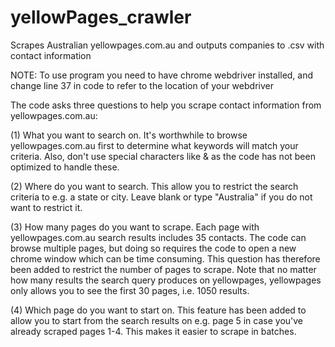 # yellowPages_crawler
Scrapes Australian yellowpages.com.au and outputs companies to .csv with contact information

NOTE: To use program you need to have chrome webdriver installed, and change line 37 in code to refer to the location of your webdriver

The code asks three questions to help you scrape contact information from yellowpages.com.au: 

(1) What you want to search on. It's worthwhile to browse yellowpages.com.au first to determine what keywords will match your criteria. Also, don't use special characters like & as the code has not been optimized to handle these.

(2) Where do you want to search. This allow you to restrict the search criteria to e.g. a state or city. Leave blank or type "Australia" if you do not want to restrict it.

(3) How many pages do you want to scrape. Each page with yellowpages.com.au search results includes 35 contacts. The code can browse multiple pages, but doing so requires the code to open a new chrome window which can be time consuming. This question has therefore been added to restrict the number of pages to scrape. Note that no matter how many results the search query produces on yellowpages, yellowpages only allows you to see the first 30 pages, i.e. 1050 results. 

(4) Which page do you want to start on. This feature has been added to allow you to start from the search results on e.g. page 5 in case you've already scraped pages 1-4. This makes it easier to scrape in batches. 

